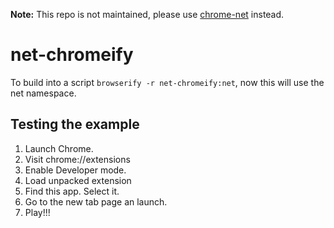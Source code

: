 **Note:** This repo is not maintained, please use [chrome-net](https://github.com/feross/chrome-net) instead.

net-chromeify
=====================

To build into a script `browserify -r net-chromeify:net`, now this will use the net namespace.

Testing the example
-------------------

1.  Launch Chrome.
2.  Visit chrome://extensions
3.  Enable Developer mode.
4.  Load unpacked extension
5.  Find this app.  Select it.
6.  Go to the new tab page an launch.
7.  Play!!!
